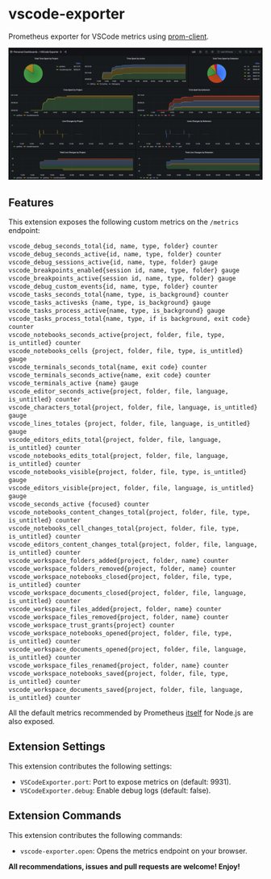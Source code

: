 # vscode-exporter

Prometheus exporter for VSCode metrics using [prom-client](https://github.com/siimon/prom-client).

[![Grafana dashboard](./img/dashboard.png)](https://guicaulada.grafana.net/public-dashboards/e00f2ad838544b02826e8c075c05df45?orgId=1&refresh=30s)

## Features

This extension exposes the following custom metrics on the `/metrics` endpoint:

```text
vscode_debug_seconds_total{id, name, type, folder} counter
vscode_debug_seconds_active{id, name, type, folder} counter
vscode_debug_sessions_active{id, name, type, folder} gauge
vscode_breakpoints_enabled{session id, name, type, folder} gauge
vscode_breakpoints_active{session id, name, type, folder} gauge
vscode_debug_custom_events{id, name, type, folder} counter
vscode_tasks_seconds_total{name, type, is_background} counter
vscode_tasks_activesks {name, type, is_background} gauge
vscode_tasks_process_active{name, type, is_background} gauge
vscode_tasks_process_total{name, type, if is background, exit code} counter
vscode_notebooks_seconds_active{project, folder, file, type, is_untitled} counter
vscode_notebooks_cells {project, folder, file, type, is_untitled} gauge
vscode_terminals_seconds_total{name, exit code} counter
vscode_terminals_seconds_active{name, exit code} counter
vscode_terminals_active {name} gauge
vscode_editor_seconds_active{project, folder, file, language, is_untitled} counter
vscode_characters_total{project, folder, file, language, is_untitled} gauge
vscode_lines_totales {project, folder, file, language, is_untitled} gauge
vscode_editors_edits_total{project, folder, file, language, is_untitled} counter
vscode_notebooks_edits_total{project, folder, file, language, is_untitled} counter
vscode_notebooks_visible{project, folder, file, type, is_untitled} gauge
vscode_editors_visible{project, folder, file, language, is_untitled} gauge
vscode_seconds_active {focused} counter
vscode_notebooks_content_changes_total{project, folder, file, type, is_untitled} counter
vscode_notebooks_cell_changes_total{project, folder, file, type, is_untitled} counter
vscode_editors_content_changes_total{project, folder, file, language, is_untitled} counter
vscode_workspace_folders_added{project, folder, name} counter
vscode_workspace_folders_removed{project, folder, name} counter
vscode_workspace_notebooks_closed{project, folder, file, type, is_untitled} counter
vscode_workspace_documents_closed{project, folder, file, language, is_untitled} counter
vscode_workspace_files_added{project, folder, name} counter
vscode_workspace_files_removed{project, folder, name} counter
vscode_workspace_trust_grants{project} counter
vscode_workspace_notebooks_opened{project, folder, file, type, is_untitled} counter
vscode_workspace_documents_opened{project, folder, file, language, is_untitled} counter
vscode_workspace_files_renamed{project, folder, name} counter
vscode_workspace_notebooks_saved{project, folder, file, type, is_untitled} counter
vscode_workspace_documents_saved{project, folder, file, language, is_untitled} counter
```

All the default metrics recommended by Prometheus [itself](https://prometheus.io/docs/instrumenting/writing_clientlibs/#standard-and-runtime-collectors) for Node.js are also exposed.

## Extension Settings

This extension contributes the following settings:

* `VSCodeExporter.port`: Port to expose metrics on (default: 9931).
* `VSCodeExporter.debug`: Enable debug logs (default: false).

## Extension Commands

This extension contributes the following commands:

* `vscode-exporter.open`: Opens the metrics endpoint on your browser.

**All recommendations, issues and pull requests are welcome! Enjoy!**
